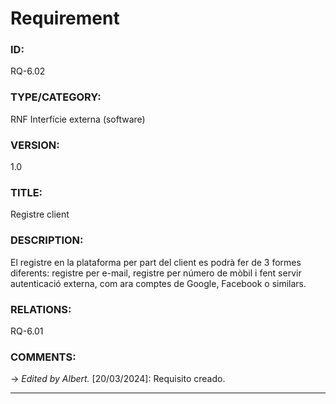 # Requirement

### ID:
RQ-6.02
### TYPE/CATEGORY:
RNF Interfície externa (software)
### VERSION:
1.0
### TITLE:
Registre client 
### DESCRIPTION:
El registre en la plataforma per part del client es podrà fer de 3 formes diferents: registre per e-mail, registre per número de mòbil i fent servir autenticació externa, com ara
comptes de Google, Facebook o similars.
### RELATIONS:
RQ-6.01
### COMMENTS:
&rarr; *Edited by Albert.* [20/03/2024]: Requisito creado.

---
